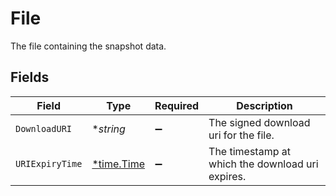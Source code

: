 # File

The file containing the snapshot data.


## Fields

| Field                                            | Type                                             | Required                                         | Description                                      |
| ------------------------------------------------ | ------------------------------------------------ | ------------------------------------------------ | ------------------------------------------------ |
| `DownloadURI`                                    | **string*                                        | :heavy_minus_sign:                               | The signed download uri for the file.            |
| `URIExpiryTime`                                  | [*time.Time](https://pkg.go.dev/time#Time)       | :heavy_minus_sign:                               | The timestamp at which the download uri expires. |